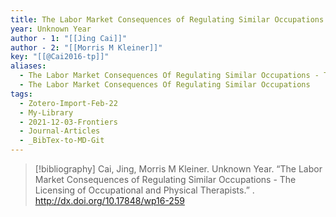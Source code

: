 ```yaml
---
title: The Labor Market Consequences of Regulating Similar Occupations -  The Licensing of Occupational and Physical Therapists
year: Unknown Year
author - 1: "[[Jing Cai]]"
author - 2: "[[Morris M Kleiner]]"
key: "[[@Cai2016-tp]]"
aliases:
  - The Labor Market Consequences Of Regulating Similar Occupations - The Licensing Of Occupational And Physical Therapists
  - The Labor Market Consequences Of Regulating Similar Occupations
tags:
  - Zotero-Import-Feb-22
  - My-Library
  - 2021-12-03-Frontiers
  - Journal-Articles
  - _BibTex-to-MD-Git
---
```


> [!bibliography]
> Cai, Jing, Morris M Kleiner. Unknown Year. “The Labor Market Consequences of Regulating Similar Occupations -  The Licensing of Occupational and Physical Therapists.” . http://dx.doi.org/10.17848/wp16-259